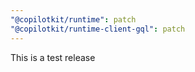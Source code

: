 ```yaml
---
"@copilotkit/runtime": patch
"@copilotkit/runtime-client-gql": patch
---
```


This is a test release
